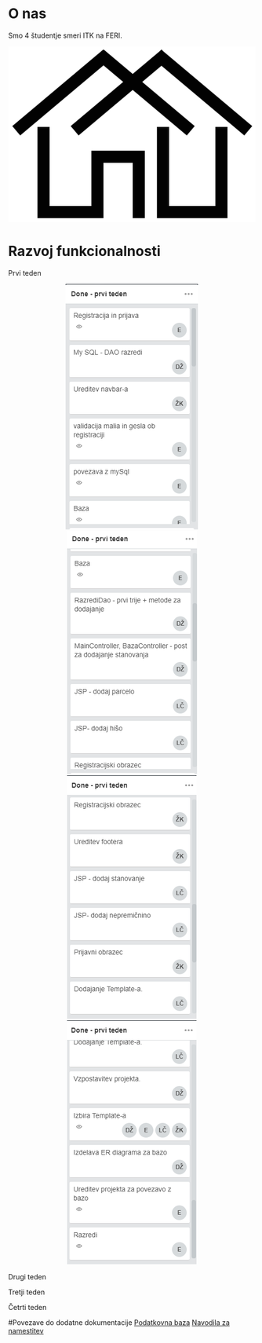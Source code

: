 # O nas

Smo 4 študentje smeri ITK na FERI.
<p align="center"><img src="nepremicnine/NepremicninskaAgencija/src/main/resources/static/img/Logo/logo.png" alt="NepremicninskaAgencija" title="NepremicninskaAgencija"/></p>


# Razvoj funkcionalnosti

Prvi teden
<div align="center">
  <img src="Printscreeni-Task/OPRAVLJENO-DELO/teden1.1.png" alt="prviTeden" title="prviTeden"/>
  <img src="Printscreeni-Task/OPRAVLJENO-DELO/teden1.2.png" alt="prviTeden" title="prviTeden"/>
  <img src="Printscreeni-Task/OPRAVLJENO-DELO/teden1.3.png" alt="prviTeden" title="prviTeden"/>
  <img src="Printscreeni-Task/OPRAVLJENO-DELO/teden1.4.png" alt="prviTeden" title="prviTeden"/>
</div>

Drugi teden

Tretji teden

Četrti teden

#Povezave do dodatne dokumentacije
<a href="">Podatkovna baza</a>
<a href="">Navodila za namestitev</a>
